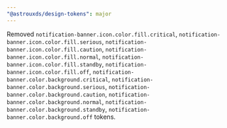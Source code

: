 ```yaml
---
"@astrouxds/design-tokens": major
---
```


Removed `notification-banner.icon.color.fill.critical`, `notification-banner.icon.color.fill.serious`, `notification-banner.icon.color.fill.caution`, `notification-banner.icon.color.fill.normal`, `notification-banner.icon.color.fill.standby`, `notification-banner.icon.color.fill.off`, `notification-banner.color.background.critical`, `notification-banner.color.background.serious`, `notification-banner.color.background.caution`, `notification-banner.color.background.normal`, `notification-banner.color.background.standby`, `notification-banner.color.background.off` tokens. 